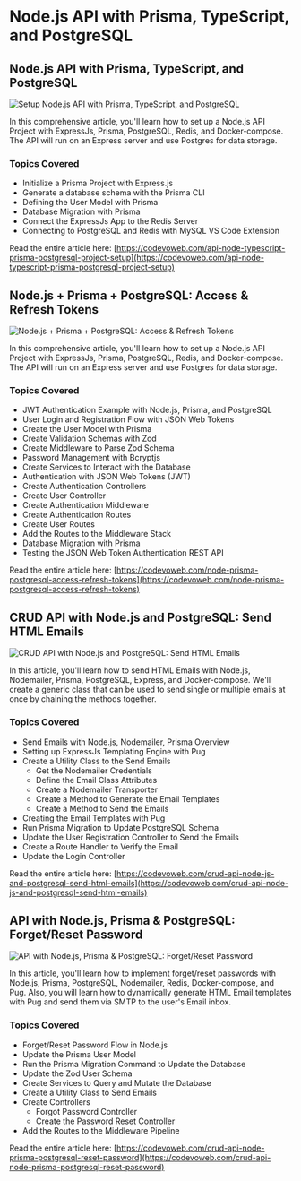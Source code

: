 # Node.js API with Prisma, TypeScript, and PostgreSQL

## Node.js API with Prisma, TypeScript, and PostgreSQL

![Setup Node.js API with Prisma, TypeScript, and PostgreSQL](https://codevoweb.com/wp-content/uploads/2022/05/API-Node.js-TypeScript-Prisma-PostgreSQL-Project-Setup.webp)

In this comprehensive article, you'll learn how to set up a Node.js API Project with ExpressJs, Prisma, PostgreSQL, Redis, and Docker-compose. The API will run on an Express server and use Postgres for data storage.

### Topics Covered

- Initialize a Prisma Project with Express.js
- Generate a database schema with the Prisma CLI
- Defining the User Model with Prisma
- Database Migration with Prisma
- Connect the ExpressJs App to the Redis Server
- Connecting to PostgreSQL and Redis with MySQL VS Code Extension

Read the entire article here: [https://codevoweb.com/api-node-typescript-prisma-postgresql-project-setup](https://codevoweb.com/api-node-typescript-prisma-postgresql-project-setup)

## Node.js + Prisma + PostgreSQL: Access & Refresh Tokens

![Node.js + Prisma + PostgreSQL: Access & Refresh Tokens](https://codevoweb.com/wp-content/uploads/2022/05/Node.js-Prisma-PostgreSQL-Access-Refresh-Tokens.webp)

In this comprehensive article, you'll learn how to set up a Node.js API Project with ExpressJs, Prisma, PostgreSQL, Redis, and Docker-compose. The API will run on an Express server and use Postgres for data storage.

### Topics Covered

- JWT Authentication Example with Node.js, Prisma, and PostgreSQL
- User Login and Registration Flow with JSON Web Tokens
- Create the User Model with Prisma
- Create Validation Schemas with Zod
- Create Middleware to Parse Zod Schema
- Password Management with Bcryptjs
- Create Services to Interact with the Database
- Authentication with JSON Web Tokens (JWT)
- Create Authentication Controllers
- Create User Controller
- Create Authentication Middleware
- Create Authentication Routes
- Create User Routes
- Add the Routes to the Middleware Stack
- Database Migration with Prisma
- Testing the JSON Web Token Authentication REST API

Read the entire article here: [https://codevoweb.com/node-prisma-postgresql-access-refresh-tokens](https://codevoweb.com/node-prisma-postgresql-access-refresh-tokens)

## CRUD API with Node.js and PostgreSQL: Send HTML Emails

![CRUD API with Node.js and PostgreSQL: Send HTML Emails](https://codevoweb.com/wp-content/uploads/2022/05/CRUD-API-with-Node.js-and-PostgreSQL-Send-HTML-Emails.webp)

In this article, you'll learn how to send HTML Emails with Node.js, Nodemailer, Prisma, PostgreSQL, Express, and Docker-compose. We'll create a generic class that can be used to send single or multiple emails at once by chaining the methods together.

### Topics Covered

- Send Emails with Node.js, Nodemailer, Prisma Overview
- Setting up ExpressJs Templating Engine with Pug
- Create a Utility Class to the Send Emails
    - Get the Nodemailer Credentials
    - Define the Email Class Attributes
    - Create a Nodemailer Transporter
    - Create a Method to Generate the Email Templates
    - Create a Method to Send the Emails
- Creating the Email Templates with Pug
- Run Prisma Migration to Update PostgreSQL Schema
- Update the User Registration Controller to Send the Emails
- Create a Route Handler to Verify the Email
- Update the Login Controller

Read the entire article here: [https://codevoweb.com/crud-api-node-js-and-postgresql-send-html-emails](https://codevoweb.com/crud-api-node-js-and-postgresql-send-html-emails)

## API with Node.js, Prisma & PostgreSQL: Forget/Reset Password

![API with Node.js, Prisma & PostgreSQL: Forget/Reset Password](https://codevoweb.com/wp-content/uploads/2022/05/API-with-Node.js-Prisma-PostgreSQL-Forget-Reset-Password.webp)

In this article, you'll learn how to implement forget/reset passwords with Node.js, Prisma, PostgreSQL, Nodemailer, Redis, Docker-compose, and Pug. Also, you will learn how to dynamically generate HTML Email templates with Pug and send them via SMTP to the user's Email inbox.

### Topics Covered

- Forget/Reset Password Flow in Node.js
- Update the Prisma User Model
- Run the Prisma Migration Command to Update the Database
- Update the Zod User Schema
- Create Services to Query and Mutate the Database
- Create a Utility Class to Send Emails
- Create Controllers
    - Forgot Password Controller
    - Create the Password Reset Controller
- Add the Routes to the Middleware Pipeline

Read the entire article here: [https://codevoweb.com/crud-api-node-prisma-postgresql-reset-password](https://codevoweb.com/crud-api-node-prisma-postgresql-reset-password)

